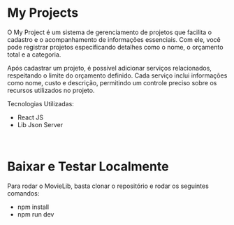 # My Projects

<p>O My Project é um sistema de gerenciamento de projetos que facilita o cadastro e o acompanhamento de informações essenciais. Com ele, você pode registrar projetos especificando detalhes como o nome, o orçamento total e a categoria. </p>
<p>Após cadastrar um projeto, é possível adicionar serviços relacionados, respeitando o limite do orçamento definido. Cada serviço inclui informações como nome, custo e descrição, permitindo um controle preciso sobre os recursos utilizados no projeto.</p>

<p>Tecnologias Utilizadas:</p>
<ul>
  <li>React JS</li>
  <li>Lib Json Server</li>
</ul>
<br>

# Baixar e Testar Localmente
<p>Para rodar o MovieLib, basta clonar o repositório e rodar os seguintes comandos:</p>
<ul>
  <li>npm install</li>
  <li>npm run dev</li>
</ul>

